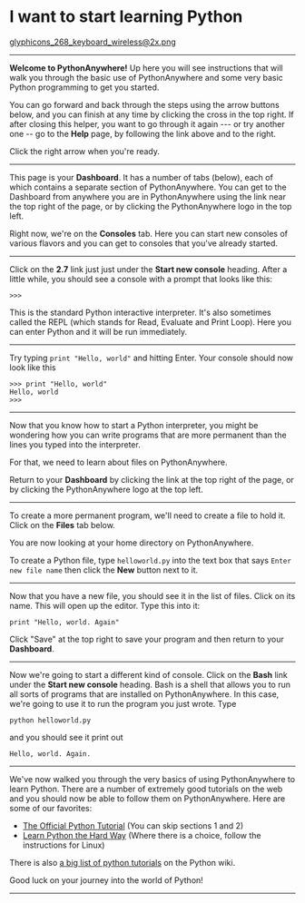 I want to start learning Python
===============================

glyphicons_268_keyboard_wireless@2x.png

----

**Welcome to PythonAnywhere!**
Up here you will see instructions that will walk you through the basic use of
PythonAnywhere and some very basic Python programming to get you started.

You can go forward and back through the steps using the
arrow buttons below, and you can finish at any time by clicking the cross in
the top right.  If after closing this helper, you want to go through it again
--- or try another one -- go to the **Help** page, by following
the link above and to the right.

Click the right arrow when you're ready.

----


This page is your **Dashboard**.  It has a number of tabs (below),
each of which contains a separate section of PythonAnywhere.  You can
get to the Dashboard from anywhere you are in PythonAnywhere using the
link near the top right of the page, or by clicking
the PythonAnywhere logo in the top left.


Right now, we're on the **Consoles** tab. Here you can start new consoles of
various flavors and you can get to consoles that you've already started.


----

Click on the **2.7** link just just under the **Start new console** heading.
After a little while, you should see a console with a prompt that looks like
this:

    >>>

This is the standard Python interactive interpreter. It's also sometimes called
the REPL (which stands for Read, Evaluate and Print Loop). Here you can enter
Python and it will be run immediately.

----

Try typing `print "Hello, world"` and hitting Enter. Your console should now
look like this

    >>> print "Hello, world"
    Hello, world
    >>>

----

Now that you know how to start a Python interpreter, you might be wondering how
you can write programs that are more permanent than the lines you typed into
the interpreter.

For that, we need to learn about files on PythonAnywhere.

Return to your **Dashboard** by clicking the link at the top right of the page,
or by clicking the PythonAnywhere logo at the top left.

----

To create a more permanent program, we'll need to create a file to hold it.
Click on the **Files** tab below.

You are now looking at your home directory on PythonAnywhere.

To create a Python file, type `helloworld.py` into the text box that says
`Enter new file name` then click the **New** button next to it.

----

Now that you have a new file, you should see it in the list of files. Click on
its name. This will open up the editor. Type this into it:

    print "Hello, world. Again"

Click "Save" at the top right to save your program and then return to your
**Dashboard**.

----

Now we're going to start a different kind of console. Click on the **Bash**
link under the **Start new console** heading. Bash is a shell that allows you
to run all sorts of programs that are installed on PythonAnywhere. In this
case, we're going to use it to run the program you just wrote. Type

    python helloworld.py

and you should see it print out

    Hello, world. Again.

----

We've now walked you through the very basics of using PythonAnywhere to learn
Python. There are a number of extremely good tutorials on the web and you
should now be able to follow them on PythonAnywhere. Here are some of our favorites:

 * [The Official Python Tutorial](https://docs.python.org/2/tutorial/) (You can skip sections 1 and 2)
 * [Learn Python the Hard Way](http://learnpythonthehardway.org/book/) (Where there is a choice, follow the instructions for Linux)

There is also [a big list of python tutorials](https://wiki.python.org/moin/BeginnersGuide/NonProgrammers) on the Python wiki.

Good luck on your journey into the world of Python!

----

